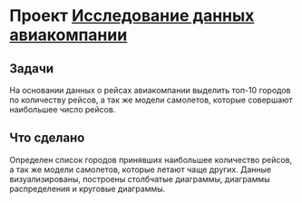# Проект <a href="https://nbviewer.jupyter.org/github/mogfl/Projects/blob/master/05.%20%D0%98%D1%81%D1%81%D0%BB%D0%B5%D0%B4%D0%BE%D0%B2%D0%B0%D0%BD%D0%B8%D0%B5%20%D0%B4%D0%B0%D0%BD%D0%BD%D1%8B%D1%85%20%D0%B0%D0%B2%D0%B8%D0%B0%D0%BA%D0%BE%D0%BC%D0%BF%D0%B0%D0%BD%D0%B8%D0%B8/%D0%98%D1%81%D1%81%D0%BB%D0%B5%D0%B4%D0%BE%D0%B2%D0%B0%D0%BD%D0%B8%D0%B5%20%D0%B4%D0%B0%D0%BD%D0%BD%D1%8B%D1%85%20%D0%B0%D0%B2%D0%B8%D0%B0%D0%BA%D0%BE%D0%BC%D0%BF%D0%B0%D0%BD%D0%B8%D0%B8.ipynb">Исследование данных авиакомпании</a>

 ## Задачи
На основании данных о рейсах авиакомпании выделить топ-10 городов по количеству рейсов, а так же модели самолетов, которые совершают наибольшее число рейсов.

 ## Что сделано
Определен список городов принявших наибольшее количество рейсов, а так же модели самолетов, которые летают чаще других. Данные визуализированы, построены столбчатые диаграммы, диаграммы распределения и круговые диаграммы.